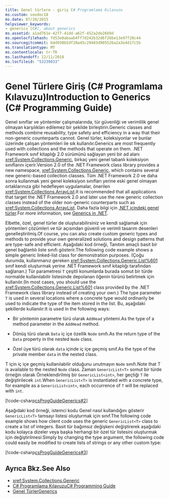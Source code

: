 ```yaml
---
title: Genel türlere - giriş C# Programlama Kılavuzu
ms.custom: seodec18
ms.date: 07/20/2015
helpviewer_keywords:
- generics [C#], about generics
ms.assetid: a1ad761e-42f7-41dd-a62f-452a2de26b9d
ms.openlocfilehash: fd53e0abaab4ff7d242b32d6f26be13e97f20c44
ms.sourcegitcommit: bdd930b5df20a45c29483d905526a2a3e4d17c5b
ms.translationtype: MT
ms.contentlocale: tr-TR
ms.lasthandoff: 12/11/2018
ms.locfileid: "53239033"
---
```

# <a name="introduction-to-generics-c-programming-guide"></a><span data-ttu-id="45bfa-102">Genel Türlere Giriş (C# Programlama Kılavuzu)</span><span class="sxs-lookup"><span data-stu-id="45bfa-102">Introduction to Generics (C# Programming Guide)</span></span>
<span data-ttu-id="45bfa-103">Genel sınıflar ve yöntemler çalışmalarında, tür güvenliği ve verimlilik genel olmayan karşılıkları edilemez bir şekilde birleştirin.</span><span class="sxs-lookup"><span data-stu-id="45bfa-103">Generic classes and methods combine reusability, type safety and efficiency in a way that their non-generic counterparts cannot.</span></span> <span data-ttu-id="45bfa-104">Genel türler, koleksiyonlar ve bunlar üzerinde çalışan yöntemleri ile sık kullanılır.</span><span class="sxs-lookup"><span data-stu-id="45bfa-104">Generics are most frequently used with collections and the methods that operate on them.</span></span> <span data-ttu-id="45bfa-105">.NET Framework sınıf kitaplığı 2.0 sürümünü sağlayan yeni bir ad alanı <xref:System.Collections.Generic>, birkaç yeni genel tabanlı koleksiyon sınıflarını içerir.</span><span class="sxs-lookup"><span data-stu-id="45bfa-105">Version 2.0 of the .NET Framework class library provides a new namespace, <xref:System.Collections.Generic>, which contains several new generic-based collection classes.</span></span> <span data-ttu-id="45bfa-106">Tüm .NET Framework 2.0 ve daha sonra kullanmak yeni genel koleksiyon sınıfları yerine eski genel olmayan ortaklarınıza gibi hedefleyen uygulamalar, önerilen <xref:System.Collections.ArrayList>.</span><span class="sxs-lookup"><span data-stu-id="45bfa-106">It is recommended that all applications that target the .NET Framework 2.0 and later use the new generic collection classes instead of the older non-generic counterparts such as <xref:System.Collections.ArrayList>.</span></span> <span data-ttu-id="45bfa-107">Daha fazla bilgi için [.NET içindeki genel türler](../../../standard/generics/index.md).</span><span class="sxs-lookup"><span data-stu-id="45bfa-107">For more information, see [Generics in .NET](../../../standard/generics/index.md).</span></span>  
  
 <span data-ttu-id="45bfa-108">Elbette, özel, genel türler de oluşturabilirsiniz ve kendi sağlamak için yöntemleri çözümleri ve tür açısından güvenli ve verimli tasarım desenleri genelleştirilmiş.</span><span class="sxs-lookup"><span data-stu-id="45bfa-108">Of course, you can also create custom generic types and methods to provide your own generalized solutions and design patterns that are type-safe and efficient.</span></span> <span data-ttu-id="45bfa-109">Aşağıdaki kod örneği, Tanıtım amaçlı basit bir genel bağlantılı liste sınıfı gösterir.</span><span class="sxs-lookup"><span data-stu-id="45bfa-109">The following code example shows a simple generic linked-list class for demonstration purposes.</span></span> <span data-ttu-id="45bfa-110">(Çoğu durumda, kullanmanız gereken <xref:System.Collections.Generic.List%601> sınıf kendi oluşturmak yerine .NET Framework sınıf kitaplığı tarafından sağlanan.) Tür parametresi `T` çeşitli konumlarda burada somut bir türde normalde kullanılabilir listesinde depolanan öğenin türünü belirtmek için kullanılır.</span><span class="sxs-lookup"><span data-stu-id="45bfa-110">(In most cases, you should use the <xref:System.Collections.Generic.List%601> class provided by the .NET Framework class library instead of creating your own.) The type parameter `T` is used in several locations where a concrete type would ordinarily be used to indicate the type of the item stored in the list.</span></span> <span data-ttu-id="45bfa-111">Bu, aşağıdaki şekillerde kullanılır:</span><span class="sxs-lookup"><span data-stu-id="45bfa-111">It is used in the following ways:</span></span>  
  
-   <span data-ttu-id="45bfa-112">Bir yöntemin parametre türü olarak `AddHead` yöntemi.</span><span class="sxs-lookup"><span data-stu-id="45bfa-112">As the type of a method parameter in the `AddHead` method.</span></span>  
  
-   <span data-ttu-id="45bfa-113">Dönüş türü olarak `Data` iç içe özellik `Node` sınıfı.</span><span class="sxs-lookup"><span data-stu-id="45bfa-113">As the return type of the `Data` property in the nested `Node` class.</span></span>  
  
-   <span data-ttu-id="45bfa-114">Özel üye türü olarak `data` içinde iç içe geçmiş sınıf.</span><span class="sxs-lookup"><span data-stu-id="45bfa-114">As the type of the private member `data` in the nested class.</span></span>  
  
 <span data-ttu-id="45bfa-115">T için iç içe geçmiş kullanılabilir olduğunu unutmayın `Node` sınıfı.</span><span class="sxs-lookup"><span data-stu-id="45bfa-115">Note that T is available to the nested `Node` class.</span></span> <span data-ttu-id="45bfa-116">Zaman `GenericList<T>` somut bir türde örneğin olarak Örneklendirilmiş bir `GenericList<int>`, her geçtiği `T` ile değiştirilecek `int`.</span><span class="sxs-lookup"><span data-stu-id="45bfa-116">When `GenericList<T>` is instantiated with a concrete type, for example as a `GenericList<int>`, each occurrence of `T` will be replaced with `int`.</span></span>  
  
 [!code-csharp[csProgGuideGenerics#2](../../../csharp/programming-guide/generics/codesnippet/CSharp/introduction-to-generics_1.cs)]  
  
 <span data-ttu-id="45bfa-117">Aşağıdaki kod örneği, istemci kodu Genel nasıl kullandığını gösterir `GenericList<T>` tamsayı listesi oluşturmak için sınıf.</span><span class="sxs-lookup"><span data-stu-id="45bfa-117">The following code example shows how client code uses the generic `GenericList<T>` class to create a list of integers.</span></span> <span data-ttu-id="45bfa-118">Basit tür bağımsız değişkeni değiştirerek aşağıdaki kodu kolayca dizeler veya başka herhangi bir özel tür listesini oluşturmak için değiştirilmesi:</span><span class="sxs-lookup"><span data-stu-id="45bfa-118">Simply by changing the type argument, the following code could easily be modified to create lists of strings or any other custom type:</span></span>  
  
 [!code-csharp[csProgGuideGenerics#3](../../../csharp/programming-guide/generics/codesnippet/CSharp/introduction-to-generics_2.cs)]  
  
## <a name="see-also"></a><span data-ttu-id="45bfa-119">Ayrıca Bkz.</span><span class="sxs-lookup"><span data-stu-id="45bfa-119">See Also</span></span>

- <xref:System.Collections.Generic>  
- [<span data-ttu-id="45bfa-120">C# Programlama Kılavuzu</span><span class="sxs-lookup"><span data-stu-id="45bfa-120">C# Programming Guide</span></span>](../../../csharp/programming-guide/index.md)  
- [<span data-ttu-id="45bfa-121">Genel Türler</span><span class="sxs-lookup"><span data-stu-id="45bfa-121">Generics</span></span>](../../../csharp/programming-guide/generics/index.md)
